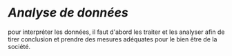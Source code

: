 # *Analyse de données*
pour interpréter les données, il faut d'abord les traiter et les analyser afin de tirer conclusion et prendre des mesures adéquates pour le bien être de la société. 

